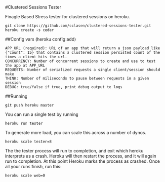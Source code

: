 #Clustered Sessions Tester

Finagle Based Stress tester for clustered sessions on heroku.

    git clone https://github.com/sclasen/clustered-sessions-tester.git
    heroku create -s cedar

##Config vars (heroku config:add)

    APP_URL (required): URL of an app that will return a json payload like {"count": 15} that contains a clustered session persisted count of the times a client hits the url.
    CONCURRENCY: Number of concurrent sessions to create and use to test the app at APP_URL
    REQUESTS: Number of serialized requests a single client/session should make
    THINK: Number of miliseconds to pause between requests in a given session
    DEBUG: true/false if true, print debug output to logs


##Running 

    git push heroku master

You can run a single test by running

    heroku run tester

To generate more load, you can scale this across a number of dynos. 

    heroku scale tester=8

The the tester process will run to completion, and exit which heroku interprets as a crash.
Heroku will then restart the process, and it will again run to completion. At this point Heroku marks the process as crashed.
Once all your runs finish, run this:
    
    heroku scale web=0
    

